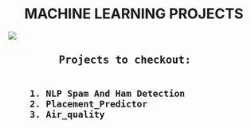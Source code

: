 <h1 align='center'>MACHINE LEARNING PROJECTS</h1>
<img src="https://media.geeksforgeeks.org/wp-content/cdn-uploads/20201223221222/What-is-Machine-Learning.jpg" >
 <h2><pre>
        Projects to checkout:

        1. NLP Spam And Ham Detection
        2. Placement_Predictor
        3. Air_quality
